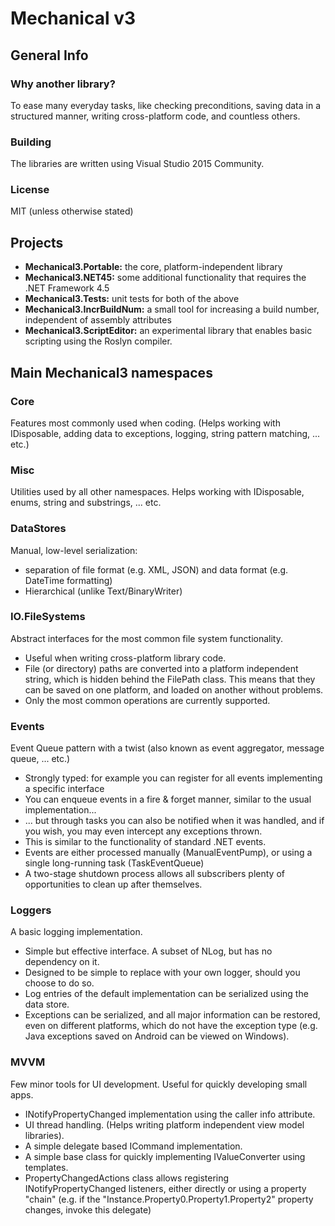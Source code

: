 Mechanical v3
=============

General Info
------------

### Why another library?
To ease many everyday tasks, like checking preconditions, saving data in a structured manner, writing cross-platform code, and countless others.

### Building
The libraries are written using Visual Studio 2015 Community.

### License
MIT (unless otherwise stated)

Projects
--------
* **Mechanical3.Portable:** the core, platform-independent library
* **Mechanical3.NET45:** some additional functionality that requires the .NET Framework 4.5
* **Mechanical3.Tests:** unit tests for both of the above
* **Mechanical3.IncrBuildNum:** a small tool for increasing a build number, independent of assembly attributes
* **Mechanical3.ScriptEditor:** an experimental library that enables basic scripting using the Roslyn compiler.

Main Mechanical3 namespaces
---------------------------

### Core
Features most commonly used when coding. (Helps working with IDisposable, adding data to exceptions, logging, string pattern matching, ... etc.)

### Misc
Utilities used by all other namespaces. Helps working with IDisposable, enums, string and substrings, ... etc.

### DataStores
Manual, low-level serialization:
* separation of file format (e.g. XML, JSON) and data format (e.g. DateTime formatting)
* Hierarchical (unlike Text/BinaryWriter)

### IO.FileSystems
Abstract interfaces for the most common file system functionality.
* Useful when writing cross-platform library code.
* File (or directory) paths are converted into a platform independent string, which is hidden behind the FilePath class. This means that they can be saved on one platform, and loaded on another without problems.
* Only the most common operations are currently supported.

### Events
Event Queue pattern with a twist (also known as event aggregator, message queue, ... etc.)
* Strongly typed: for example you can register for all events implementing a specific interface
* You can enqueue events in a fire & forget manner, similar to the usual implementation...
* ... but through tasks you can also be notified when it was handled, and if you wish, you may even intercept any exceptions thrown.
* This is similar to the functionality of standard .NET events.
* Events are either processed manually (ManualEventPump), or using a single long-running task (TaskEventQueue)
* A two-stage shutdown process allows all subscribers plenty of opportunities to clean up after themselves.

### Loggers
A basic logging implementation.
* Simple but effective interface. A subset of NLog, but has no dependency on it.
* Designed to be simple to replace with your own logger, should you choose to do so.
* Log entries of the default implementation can be serialized using the data store.
* Exceptions can be serialized, and all major information can be restored, even on different platforms, which do not have the exception type (e.g. Java exceptions saved on Android can be viewed on Windows).

### MVVM
Few minor tools for UI development. Useful for quickly developing small apps.
* INotifyPropertyChanged implementation using the caller info attribute.
* UI thread handling. (Helps writing platform independent view model libraries).
* A simple delegate based ICommand implementation.
* A simple base class for quickly implementing IValueConverter using templates.
* PropertyChangedActions class allows registering INotifyPropertyChanged listeners, either directly or using a property "chain" (e.g. if the "Instance.Property0.Property1.Property2" property changes, invoke this delegate)